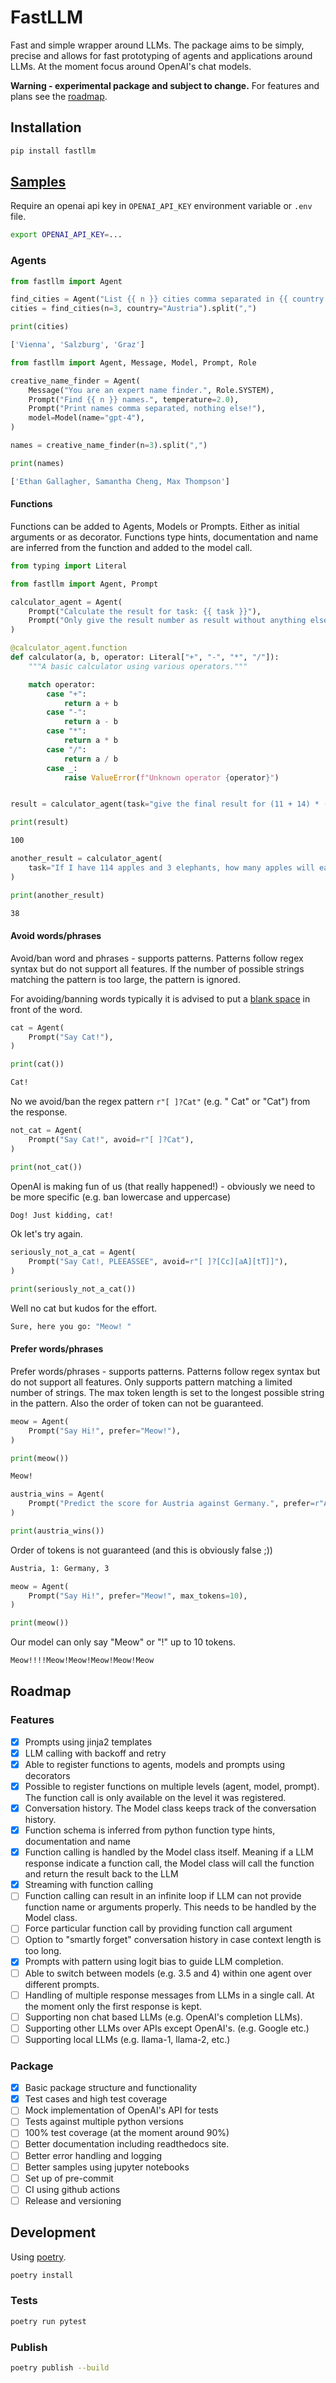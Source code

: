 # FastLLM

Fast and simple wrapper around LLMs. The package aims to be simply, precise and allows for fast prototyping of agents and applications around LLMs. At the moment focus around OpenAI's chat models.

**Warning - experimental package and subject to change.** For features and plans see the [roadmap](#roadmap).

## Installation

```bash
pip install fastllm
```

## [Samples](./samples)

Require an openai api key in `OPENAI_API_KEY` environment variable or `.env` file.

```bash
export OPENAI_API_KEY=...
```

### Agents

```python
from fastllm import Agent

find_cities = Agent("List {{ n }} cities comma separated in {{ country }}.")
cities = find_cities(n=3, country="Austria").split(",")

print(cities)
```

```bash
['Vienna', 'Salzburg', 'Graz']
```

```python
from fastllm import Agent, Message, Model, Prompt, Role

creative_name_finder = Agent(
    Message("You are an expert name finder.", Role.SYSTEM),
    Prompt("Find {{ n }} names.", temperature=2.0),
    Prompt("Print names comma separated, nothing else!"),
    model=Model(name="gpt-4"),
)

names = creative_name_finder(n=3).split(",")

print(names)
```

```bash
['Ethan Gallagher, Samantha Cheng, Max Thompson']
```

#### Functions

Functions can be added to Agents, Models or Prompts. Either as initial arguments or as decorator. Functions type hints, documentation and name are inferred from the function and added to the model call.

```python
from typing import Literal

from fastllm import Agent, Prompt

calculator_agent = Agent(
    Prompt("Calculate the result for task: {{ task }}"),
    Prompt("Only give the result number as result without anything else!"),
)

@calculator_agent.function
def calculator(a, b, operator: Literal["+", "-", "*", "/"]):
    """A basic calculator using various operators."""

    match operator:
        case "+":
            return a + b
        case "-":
            return a - b
        case "*":
            return a * b
        case "/":
            return a / b
        case _:
            raise ValueError(f"Unknown operator {operator}")


result = calculator_agent(task="give the final result for (11 + 14) * (6 - 2)")

print(result)
```

```bash
100
```

```python
another_result = calculator_agent(
    task="If I have 114 apples and 3 elephants, how many apples will each elephant get?"
)

print(another_result)
```

```bash
38
```

#### Avoid words/phrases 

Avoid/ban word and phrases - supports patterns. Patterns follow regex syntax but do not support all features. If the number of possible strings matching the pattern is too large, the pattern is ignored. 

For avoiding/banning words typically it is advised to put a [blank space](https://community.openai.com/t/reproducible-gpt-3-5-turbo-logit-bias-100-not-functioning/88293/8) in front of the word.

```python
cat = Agent(
    Prompt("Say Cat!"),
)

print(cat())
```

```bash
Cat!
```

No we avoid/ban the regex pattern `r"[ ]?Cat"` (e.g. " Cat" or "Cat") from the response.

```python
not_cat = Agent(
    Prompt("Say Cat!", avoid=r"[ ]?Cat"),
)

print(not_cat())
```

OpenAI is making fun of us (that really happened!) - obviously we need to be more specific (e.g. ban lowercase and uppercase)

```bash
Dog! Just kidding, cat!
```

Ok let's try again.

```python
seriously_not_a_cat = Agent(
    Prompt("Say Cat!, PLEEASSEE", avoid=r"[ ]?[Cc][aA][tT]]"),
)

print(seriously_not_a_cat())
```

Well no cat but kudos for the effort.

```bash
Sure, here you go: "Meow! "
```

#### Prefer words/phrases

Prefer words/phrases - supports patterns. Patterns follow regex syntax but do not support all features. Only supports pattern matching a limited number of strings. The max token length is set to the longest possible string in the pattern. Also the order of token can not be guaranteed. 

```python
meow = Agent(
    Prompt("Say Hi!", prefer="Meow!"),
)

print(meow())
```

```bash
Meow!
```

```python
austria_wins = Agent(
    Prompt("Predict the score for Austria against Germany.", prefer=r"Austria: [3-4], Germany: [0-1]"),
)

print(austria_wins())
```

Order of tokens is not guaranteed (and this is obviously false ;))

```bash
Austria, 1: Germany, 3
```

```python
meow = Agent(
    Prompt("Say Hi!", prefer="Meow!", max_tokens=10),
)

print(meow())
```

Our model can only say "Meow" or "!" up to 10 tokens.

```bash
Meow!!!!Meow!Meow!Meow!Meow!Meow
```

## Roadmap

### Features

- [x] Prompts using jinja2 templates
- [x] LLM calling with backoff and retry
- [x] Able to register functions to agents, models and prompts using decorators
- [x] Possible to register functions on multiple levels (agent, model, prompt). The function call is only available on the level it was registered.
- [x] Conversation history. The Model class keeps track of the conversation history.
- [x] Function schema is inferred from python function type hints, documentation and name
- [x] Function calling is handled by the Model class itself. Meaning if a LLM response indicate a function call, the Model class will call the function and return the result back to the LLM
- [x] Streaming with function calling
- [ ] Function calling can result in an infinite loop if LLM can not provide function name or arguments properly. This needs to be handled by the Model class.
- [ ] Force particular function call by providing function call argument
- [ ] Option to "smartly forget" conversation history in case context length is too long.
- [x] Prompts with pattern using logit bias to guide LLM completion.
- [ ] Able to switch between models (e.g. 3.5 and 4) within one agent over different prompts.
- [ ] Handling of multiple response messages from LLMs in a single call. At the moment only the first response is kept.
- [ ] Supporting non chat based LLMs (e.g. OpenAI's completion LLMs).
- [ ] Supporting other LLMs over APIs except OpenAI's. (e.g. Google etc.)
- [ ] Supporting local LLMs (e.g. llama-1, llama-2, etc.)

### Package

- [x] Basic package structure and functionality
- [x] Test cases and high test coverage
- [ ] Mock implementation of OpenAI's API for tests
- [ ] Tests against multiple python versions
- [ ] 100% test coverage (at the moment around 90%)
- [ ] Better documentation including readthedocs site.
- [ ] Better error handling and logging
- [ ] Better samples using jupyter notebooks
- [ ] Set up of pre-commit
- [ ] CI using github actions
- [ ] Release and versioning

## Development

Using [poetry](https://python-poetry.org/docs/#installation).

```bash
poetry install
```

### Tests

```bash
poetry run pytest
``` 

### Publish

```bash
poetry publish --build
```

